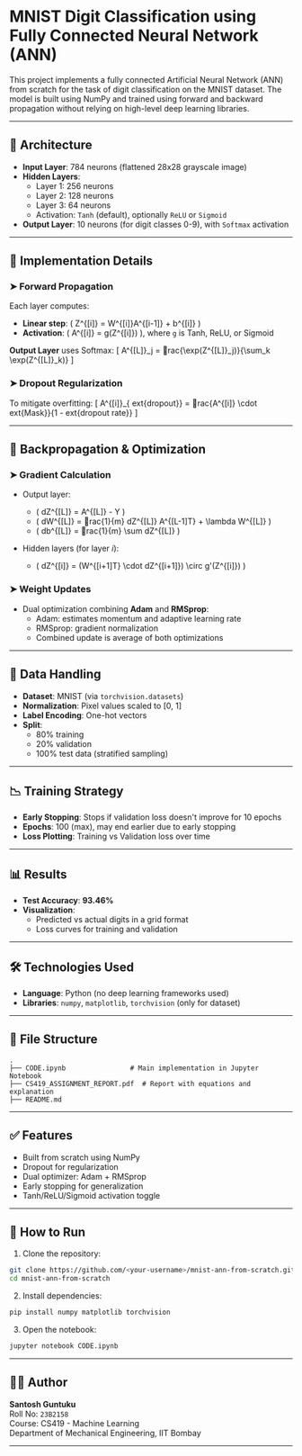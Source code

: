 
# MNIST Digit Classification using Fully Connected Neural Network (ANN)

This project implements a fully connected Artificial Neural Network (ANN) from scratch for the task of digit classification on the MNIST dataset. The model is built using NumPy and trained using forward and backward propagation without relying on high-level deep learning libraries.

---

## 🧠 Architecture

- **Input Layer**: 784 neurons (flattened 28x28 grayscale image)
- **Hidden Layers**:
  - Layer 1: 256 neurons
  - Layer 2: 128 neurons
  - Layer 3: 64 neurons
  - Activation: `Tanh` (default), optionally `ReLU` or `Sigmoid`
- **Output Layer**: 10 neurons (for digit classes 0-9), with `Softmax` activation

---

## 🔧 Implementation Details

### ➤ Forward Propagation
Each layer computes:
- **Linear step**: \( Z^{[i]} = W^{[i]}A^{[i-1]} + b^{[i]} \)
- **Activation**: \( A^{[i]} = g(Z^{[i]}) \), where `g` is Tanh, ReLU, or Sigmoid

**Output Layer** uses Softmax:
\[
A^{[L]}_j = rac{\exp(Z^{[L]}_j)}{\sum_k \exp(Z^{[L]}_k)}
\]

### ➤ Dropout Regularization
To mitigate overfitting:
\[
A^{[i]}_{	ext{dropout}} = rac{A^{[i]} \cdot 	ext{Mask}}{1 - 	ext{dropout rate}}
\]

---

## 🔁 Backpropagation & Optimization

### ➤ Gradient Calculation
- Output layer:
  - \( dZ^{[L]} = A^{[L]} - Y \)
  - \( dW^{[L]} = rac{1}{m} dZ^{[L]} A^{[L-1]T} + \lambda W^{[L]} \)
  - \( db^{[L]} = rac{1}{m} \sum dZ^{[L]} \)

- Hidden layers (for layer *i*):
  - \( dZ^{[i]} = (W^{[i+1]T} \cdot dZ^{[i+1]}) \circ g'(Z^{[i]}) \)

### ➤ Weight Updates
- Dual optimization combining **Adam** and **RMSprop**:
  - Adam: estimates momentum and adaptive learning rate
  - RMSprop: gradient normalization
  - Combined update is average of both optimizations

---

## 🧪 Data Handling

- **Dataset**: MNIST (via `torchvision.datasets`)
- **Normalization**: Pixel values scaled to [0, 1]
- **Label Encoding**: One-hot vectors
- **Split**:
  - 80% training
  - 20% validation
  - 100% test data (stratified sampling)

---

## 📉 Training Strategy

- **Early Stopping**: Stops if validation loss doesn't improve for 10 epochs
- **Epochs**: 100 (max), may end earlier due to early stopping
- **Loss Plotting**: Training vs Validation loss over time

---

## 📊 Results

- **Test Accuracy**: **93.46%**
- **Visualization**:
  - Predicted vs actual digits in a grid format
  - Loss curves for training and validation

---

## 🛠️ Technologies Used

- **Language**: Python (no deep learning frameworks used)
- **Libraries**: `numpy`, `matplotlib`, `torchvision` (only for dataset)

---

## 📂 File Structure

```
.
├── CODE.ipynb                # Main implementation in Jupyter Notebook
├── CS419_ASSIGNMENT_REPORT.pdf  # Report with equations and explanation
├── README.md
```

---

## ✅ Features

- Built from scratch using NumPy
- Dropout for regularization
- Dual optimizer: Adam + RMSprop
- Early stopping for generalization
- Tanh/ReLU/Sigmoid activation toggle

---

## 🚀 How to Run

1. Clone the repository:
```bash
git clone https://github.com/<your-username>/mnist-ann-from-scratch.git
cd mnist-ann-from-scratch
```

2. Install dependencies:
```bash
pip install numpy matplotlib torchvision
```

3. Open the notebook:
```bash
jupyter notebook CODE.ipynb
```

---

## 👨‍💻 Author

**Santosh Guntuku**  
Roll No: `23B2158`  
Course: CS419 - Machine Learning  
Department of Mechanical Engineering, IIT Bombay

---
